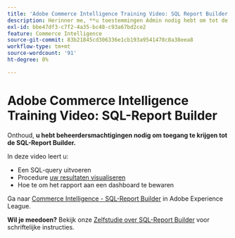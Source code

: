 ```yaml
---
title: 'Adobe Commerce Intelligence Training Video: SQL Report Builder'
description: Herinner me, **u toestemmingen Admin nodig hebt om tot de SQL Report Builder toegang te hebben!**
exl-id: bbe47df3-c7f2-4a35-bc48-c93a67bd2ce2
feature: Commerce Intelligence
source-git-commit: 83b21845cd306336e1cb193a9541478c8a38eea8
workflow-type: tm+mt
source-wordcount: '91'
ht-degree: 0%

---
```


# Adobe Commerce Intelligence Training Video: SQL-Report Builder

Onthoud, **u hebt beheerdersmachtigingen nodig om toegang te krijgen tot de SQL-Report Builder.**

In deze video leert u:

* Een SQL-query uitvoeren
* Procedure [uw resultaten visualiseren](/docs/commerce-business-intelligence/mbi/tutorials/create-visuals-from-sql.html) <!-- Link fails-->
* Hoe te om het rapport aan een dashboard te bewaren

Ga naar [Commerce Intelligence - SQL-Report Builder](/docs/commerce-learn/tutorials/business-intelligence/sql-report-builder.html) in Adobe Experience League.

**Wil je meedoen?** Bekijk onze [Zelfstudie over SQL-Report Builder](/docs/commerce-business-intelligence/mbi/analyze/sql/sql-rpt-bldr.html) voor schriftelijke instructies.
